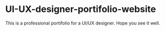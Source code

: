# UI-UX-designer-portifolio-website
This is a professional portifolio for a UI/UX designer. Hope you see it well.
